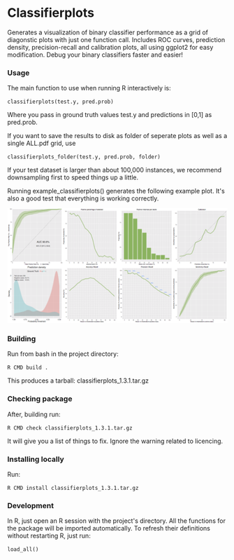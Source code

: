 # Classifierplots

Generates a visualization of binary classifier performance as a grid of diagonstic plots with just one function call. Includes ROC curves, prediction density, precision-recall and calibration plots, all using  ggplot2 for easy modification. Debug your binary classifiers faster and easier!

### Usage

The main function to use when running R interactively is:

	classifierplots(test.y, pred.prob)
		
Where you pass in ground truth values test.y and predictions in [0,1] as pred.prob.

If you want to save the results to disk as folder of seperate plots as well as a single ALL.pdf grid, use 

	classifierplots_folder(test.y, pred.prob, folder)

If your test dataset is larger than about 100,000 instances, we recommend downsampling first to speed things up a little.

Running example_classifierplots() generates the following example plot. It's also a good test that everything is working correctly.
 
![Example](/example.png?raw=true "Example")
	
### Building

Run from bash in the project directory:

    R CMD build .
        
This produces a tarball: classifierplots_1.3.1.tar.gz

### Checking package

After, building run:

    R CMD check classifierplots_1.3.1.tar.gz
    
It will give you a list of things to fix. Ignore the warning related to licencing.
    
### Installing locally

Run:
    
    R CMD install classifierplots_1.3.1.tar.gz


### Development

In R, just open an R session with the project's directory. All the functions for the package will be imported automatically. To refresh their definitions without restarting R, just run:

	load_all()

